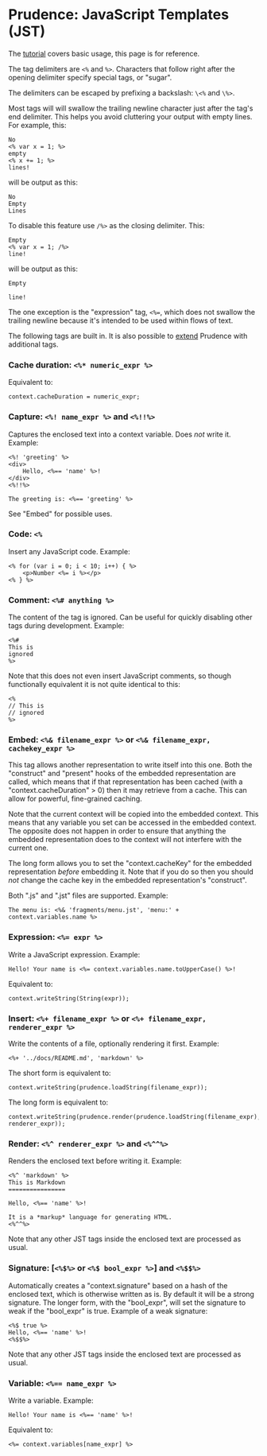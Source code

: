 Prudence: JavaScript Templates (JST)
====================================

The [tutorial](../README.md) covers basic usage, this page is for reference.

The tag delimiters are `<%` and `%>`. Characters that follow right after the opening delimiter
specify special tags, or "sugar".

The delimiters can be escaped by prefixing a backslash: `\<%` and `\%>`.

Most tags will will swallow the trailing newline character just after the tag's end delimiter.
This helps you avoid cluttering your output with empty lines. For example, this:

    No
    <% var x = 1; %>
    empty
    <% x += 1; %>
    lines!

will be output as this:

    No
    Empty
    Lines

To disable this feature use `/%>` as the closing delimiter. This:

    Empty
    <% var x = 1; /%>
    line!

will be output as this:

    Empty

    line!

The one exception is the "expression" tag, `<%=`, which does not swallow the trailing newline
because it's intended to be used within flows of text.

The following tags are built in. It is also possible to [extend](../platform/README.md#jst-sugar)
Prudence with additional tags.

### Cache duration: `<%* numeric_expr %>`

Equivalent to:

    context.cacheDuration = numeric_expr;

### Capture: `<%! name_expr %>` and `<%!!%>`

Captures the enclosed text into a context variable. Does *not* write it. Example:

    <%! 'greeting' %>
    <div>
        Hello, <%== 'name' %>!
    </div>
    <%!!%>

    The greeting is: <%== 'greeting' %>

See "Embed" for possible uses.

### Code: `<%`

Insert any JavaScript code. Example:

    <% for (var i = 0; i < 10; i++) { %>
        <p>Number <%= i %></p>
    <% } %>

### Comment: `<%# anything %>`

The content of the tag is ignored. Can be useful for quickly disabling other tags
during development. Example:

    <%#
    This is
    ignored
    %>

Note that this does not even insert JavaScript comments, so though functionally
equivalent it is not quite identical to this:

    <%
    // This is
    // ignored
    %>

### Embed: `<%& filename_expr %>` or `<%& filename_expr, cachekey_expr %>`

This tag allows another representation to write itself into this one. Both the "construct"
and "present" hooks of the embedded representation are called, which means that if that
representation has been cached (with a "context.cacheDuration" > 0) then it may retrieve
from a cache. This can allow for powerful, fine-grained caching.

Note that the current context will be copied into the embedded context. This means that any
variable you set can be accessed in the embedded context. The opposite does not happen in
order to ensure that anything the embedded representation does to the context will not
interfere with the current one.

The long form allows you to set the "context.cacheKey" for the embedded representation
*before* embedding it. Note that if you do so then you should *not* change the cache key
in the embedded representation's "construct".

Both ".js" and ".jst" files are supported. Example:

    The menu is: <%& 'fragments/menu.jst', 'menu:' + context.variables.name %>

### Expression: `<%= expr %>`

Write a JavaScript expression. Example:

    Hello! Your name is <%= context.variables.name.toUpperCase() %>!

Equivalent to:

    context.writeString(String(expr));

### Insert: `<%+ filename_expr %>` or `<%+ filename_expr, renderer_expr %>`

Write the contents of a file, optionally rendering it first. Example:

    <%+ '../docs/README.md', 'markdown' %>

The short form is equivalent to:

    context.writeString(prudence.loadString(filename_expr));

The long form is equivalent to:

    context.writeString(prudence.render(prudence.loadString(filename_expr), renderer_expr));

### Render: `<%^ renderer_expr %>` and `<%^^%>`

Renders the enclosed text before writing it. Example:

    <%^ 'markdown' %>
    This is Markdown
    ================

    Hello, <%== 'name' %>!

    It is a *markup* language for generating HTML.
    <%^^%>

Note that any other JST tags inside the enclosed text are processed as usual.

### Signature: [`<%$%>` or `<%$ bool_expr %>`] and `<%$$%>`

Automatically creates a "context.signature" based on a hash of the enclosed text,
which is otherwise written as is. By default it will be a strong signature. The
longer form, with the "bool_expr", will set the signature to weak if the "bool_expr"
is true. Example of a weak signature:

    <%$ true %>
    Hello, <%== 'name' %>!
    <%$$%>

Note that any other JST tags inside the enclosed text are processed as usual.

### Variable: `<%== name_expr %>`

Write a variable. Example:

    Hello! Your name is <%== 'name' %>!

Equivalent to:

    <%= context.variables[name_expr] %>
